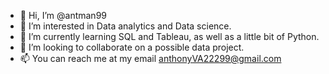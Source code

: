 - 👋 Hi, I’m @antman99
- 👀 I’m interested in Data analytics and Data science.
- 🌱 I’m currently learning SQL and Tableau, as well as a little bit of Python.
- 💞️ I’m looking to collaborate on a possible data project.
- 📫 You can reach me at my email anthonyVA22299@gmail.com

<!---
antman99/antman99 is a ✨ special ✨ repository because its `README.md` (this file) appears on your GitHub profile.
You can click the Preview link to take a look at your changes.
--->
